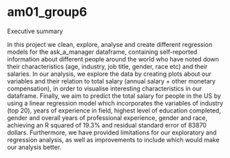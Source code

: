 # am01_group6

Executive summary

In this project we clean, explore, analyse and create different regression models for the ask_a_manager dataframe, containing self-reported information about different people around the world who have noted down their characteristics (age, industry, job title, gender, race etc) and their salaries. In our analysis, we explore the data by creating plots about our variables and their relation to total salary (annual salary + other monetary compensation), in order to visualise interesting characteristics in our dataframe. Finally, we aim to predict the total salary for people in the US by using a linear regression model which incorporates the variables of industry (top 20), years of experience in field, highest level of education completed, gender and overall years of professional experience, gender and race, achieving an R squared of 19.3% and residual standard error of 83870 dollars. Furthermore, we have provided limitations for our exploratory and regression analysis, as well as improvements to include which would make our analysis better.